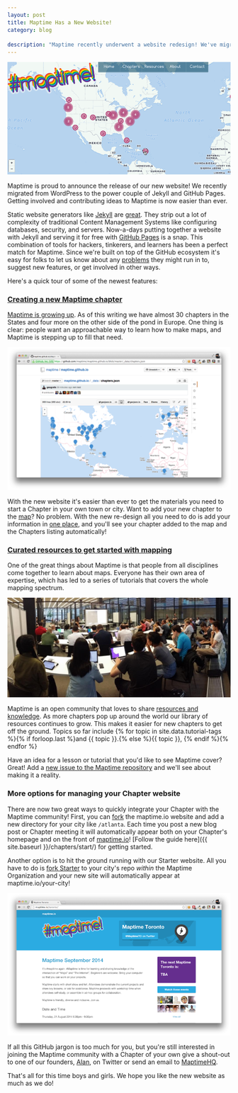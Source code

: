 ```yaml
---
layout: post
title: Maptime Has a New Website!
category: blog

description: "Maptime recently underwent a website redesign! We've migrated from wordpress to the power couple of Jekyll and GitHub Pages. Getting involved is now easier than ever."
---
```


![Maptime has a new website](/img/maptimes.gif)

Maptime is proud to announce the release of our new website! We recently migrated from WordPress to the power couple of Jekyll and GitHub Pages. Getting involved and contributing ideas to Maptime is now easier than ever.

Static website generators like [Jekyll](http://jekyllrb.com/) are [great](http://www.developmentseed.org/blog/2012/07/27/build-cms-free-websites/). They strip out a lot of complexity of traditional Content Management Systems like configuring databases, security, and servers. Now-a-days putting together a website with Jekyll and serving it for free with [GitHub Pages](https://pages.github.com/) is a snap. This combination of tools for hackers, tinkerers, and learners has been a perfect match for Maptime. Since we're built on top of the GitHub ecosystem it's easy for folks to let us know about any [problems](https://github.com/maptime/maptime.github.io/issues) they might run in to, suggest new features, or get involved in other ways.

Here's a quick tour of some of the newest features:
<!--more-->

### [Creating a new Maptime chapter](http://maptime.io/chapters/)

[Maptime is growing up](http://maptime.io/blog/2014/10/15/maptime-is-growing-up/). As of this writing we have almost 30 chapters in the States and four more on the other side of the pond in Europe. One thing is clear: people want an approachable way to learn how to make maps, and Maptime is stepping up to fill that need.

![](/img/chapter.json.png)

With the new website it's easier than ever to get the materials you need to start a Chapter in your own town or city. Want to add your new chapter to the [map](http://maptime.io/chapters/)? No problem. With the new re-design all you need to do is add your information in [one place](https://github.com/maptime/maptime.github.io/blob/master/_data/chapters.json), and you'll see your chapter added to the map and the Chapters listing automatically!

### [Curated resources to get started with mapping](http://maptime.io/lessons-resources/)

One of the great things about Maptime is that people from all disciplines come together to learn about maps. Everyone has their own area of expertise, which has led to a series of tutorials that covers the whole mapping spectrum.

![](/img/maptime-dc.jpg)

Maptime is an open community that loves to share [resources and knowledge](http://maptime.io/lessons-resources/). As more chapters pop up around the world our library of resources continues to grow. This makes it easier for new chapters to get off the ground. Topics so far include {% for topic in site.data.tutorial-tags %}{% if forloop.last %}and {{ topic }}.{% else %}{{ topic }}, {% endif %}{% endfor %}

Have an idea for a lesson or tutorial that you'd like to see Maptime cover? Great! Add a [new issue to the Maptime repository](https://github.com/maptime/maptime/issues/new) and we'll see about making it a reality.

### More options for managing your Chapter website

There are now two great ways to quickly integrate your Chapter with the Maptime community! First, you can [fork](https://github.com/maptime/maptime.github.io/fork) the maptime.io website and add a new directory for your city like `/atlanta`. Each time you post a new blog post or Chapter meeting it will automatically appear both on your Chapter's homepage and on the front of [maptime.io](http://maptime.io)! [Follow the guide here]({{ site.baseurl }}/chapters/start/) for getting started.

Another option is to hit the ground running with our Starter website. All you have to do is [fork Starter](https://github.com/maptime/starter) to your city's repo _within_ the Maptime Organization and your new site will automatically appear at maptime.io/your-city!

![](/img/toronto-page.png)

If all this GitHub jargon is too much for you, but you're still interested in joining the Maptime community with a Chapter of your own give a shout-out to one of our founders, [Alan](https://twitter.com/mappingmashups), on Twitter or send an email to [MaptimeHQ](mailto:hello@maptime.io?Subject=New%20Chapter%20Plz!).

That's all for this time boys and girls. We hope you like the new website as much as we do!